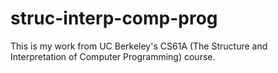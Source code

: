 # struc-interp-comp-prog
This is my work from UC Berkeley's CS61A (The Structure and Interpretation of Computer Programming) course.
